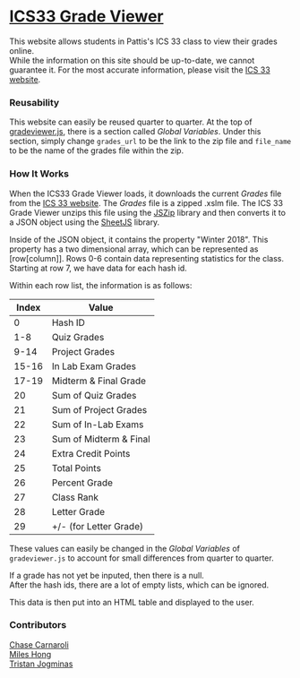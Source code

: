 # [ICS33 Grade Viewer](http://www.ics.uci.edu/~ccarnaro/ics33gradeviewer.html)
This website allows students in Pattis's ICS 33 class to view their grades online.  
While the information on this site should be up-to-date, we cannot guarantee it.
For the most accurate information, please visit the [ICS 33 website](https://www.ics.uci.edu/~pattis/ICS-33/).

### Reusability
This website can easily be reused quarter to quarter.
At the top of [gradeviewer.js](https://github.com/ChaseC99/ICS33-Grade-Viewer/blob/master/js/gradeviewer.js),
there is a section called *Global Variables*.
Under this section, simply change `grades_url` to be the link to the zip file
and `file_name` to be the name of the grades file within the zip.  

### How It Works
When the ICS33 Grade Viewer loads, it downloads the current *Grades* file from the [ICS 33 website](https://www.ics.uci.edu/~pattis/ICS-33/).
The *Grades* file is a zipped .xslm file.
The ICS 33 Grade Viewer unzips this file using the [JSZip](https://stuk.github.io/jszip/) library and then converts it to a JSON object using the [SheetJS](http://sheetjs.com/) library.

Inside of the JSON object, it contains the property "Winter 2018".
This property has a two dimensional array, which can be represented as [row[column]].
Rows 0-6 contain data representing statistics for the class.
Starting at row 7, we have data for each hash id.

Within each row list, the information is as follows:

| Index | Value                 |
| ----- | --------------------- |
| 0     | Hash ID               |
| 1-8   | Quiz Grades           |
| 9-14  | Project Grades        |
| 15-16 | In Lab Exam Grades    |
| 17-19 | Midterm & Final Grade |
| 20    | Sum of Quiz Grades    |
| 21    | Sum of Project Grades |
| 22    | Sum of In-Lab Exams   |
| 23    | Sum of Midterm & Final|
| 24    | Extra Credit Points   |
| 25    | Total Points          |
| 26    | Percent Grade         |
| 27    | Class Rank            |
| 28    | Letter Grade          |
| 29    | +/- (for Letter Grade)|

These values can easily be changed in the *Global Variables* of `gradeviewer.js` to account for small differences from quarter to quarter.  

If a grade has not yet be inputed, then there is a null.  
After the hash ids, there are a lot of empty lists, which can be ignored.

This data is then put into an HTML table and displayed to the user.

### Contributors
[Chase Carnaroli](https://www.linkedin.com/in/ChaseCarnaroli)  
[Miles Hong](https://www.linkedin.com/in/miles-hong-a74ba3155/)  
[Tristan Jogminas](https://www.linkedin.com/in/tristan-jogminas/)  
